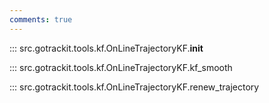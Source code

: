 ```yaml
---
comments: true
---
```



<a id="init"></a>
::: src.gotrackit.tools.kf.OnLineTrajectoryKF.__init__

<a id="kf_smooth"></a>
::: src.gotrackit.tools.kf.OnLineTrajectoryKF.kf_smooth

<a id="renew_trajectory"></a>
::: src.gotrackit.tools.kf.OnLineTrajectoryKF.renew_trajectory
